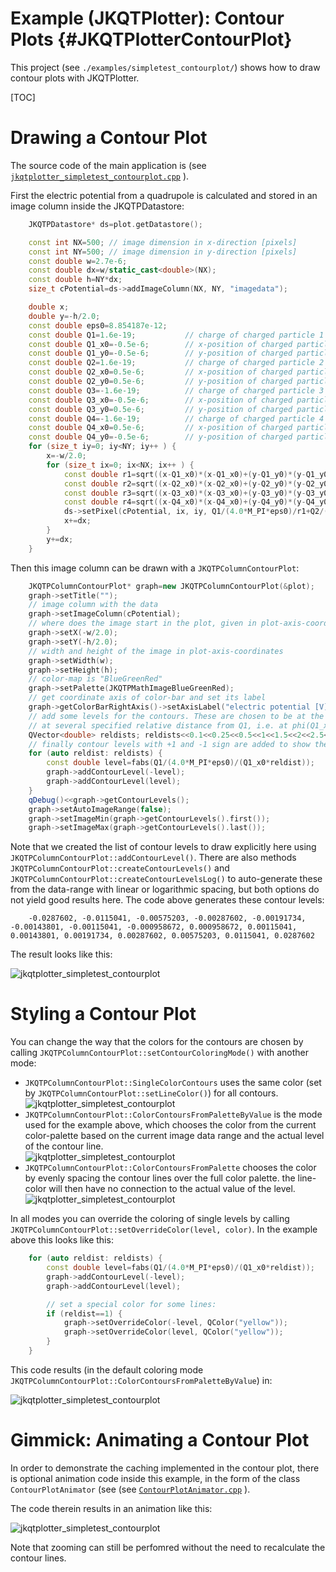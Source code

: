 # Example (JKQTPlotter): Contour Plots {#JKQTPlotterContourPlot}
This project (see `./examples/simpletest_contourplot/`) shows how to draw contour plots with JKQTPlotter.

[TOC]

# Drawing a Contour Plot

The source code of the main application is (see [`jkqtplotter_simpletest_contourplot.cpp`](https://github.com/jkriege2/JKQtPlotter/tree/master/examples/simpletest_contourplot/jkqtplotter_simpletest_contourplot.cpp) ).

First the electric potential from a quadrupole is calculated and stored in an image column inside the JKQTPDatastore:
```.cpp
    JKQTPDatastore* ds=plot.getDatastore();

    const int NX=500; // image dimension in x-direction [pixels]
    const int NY=500; // image dimension in y-direction [pixels]
    const double w=2.7e-6;
    const double dx=w/static_cast<double>(NX);
    const double h=NY*dx;
    size_t cPotential=ds->addImageColumn(NX, NY, "imagedata");

    double x;
    double y=-h/2.0;
    const double eps0=8.854187e-12;
    const double Q1=1.6e-19;           // charge of charged particle 1
    const double Q1_x0=-0.5e-6;        // x-position of charged particle 1
    const double Q1_y0=-0.5e-6;        // y-position of charged particle 1
    const double Q2=1.6e-19;           // charge of charged particle 2
    const double Q2_x0=0.5e-6;         // x-position of charged particle 2
    const double Q2_y0=0.5e-6;         // y-position of charged particle 2
    const double Q3=-1.6e-19;          // charge of charged particle 3
    const double Q3_x0=-0.5e-6;        // x-position of charged particle 3
    const double Q3_y0=0.5e-6;         // y-position of charged particle 3
    const double Q4=-1.6e-19;          // charge of charged particle 4
    const double Q4_x0=0.5e-6;         // x-position of charged particle 4
    const double Q4_y0=-0.5e-6;        // y-position of charged particle 4
    for (size_t iy=0; iy<NY; iy++ ) {
        x=-w/2.0;
        for (size_t ix=0; ix<NX; ix++ ) {
            const double r1=sqrt((x-Q1_x0)*(x-Q1_x0)+(y-Q1_y0)*(y-Q1_y0));
            const double r2=sqrt((x-Q2_x0)*(x-Q2_x0)+(y-Q2_y0)*(y-Q2_y0));
            const double r3=sqrt((x-Q3_x0)*(x-Q3_x0)+(y-Q3_y0)*(y-Q3_y0));
            const double r4=sqrt((x-Q4_x0)*(x-Q4_x0)+(y-Q4_y0)*(y-Q4_y0));
            ds->setPixel(cPotential, ix, iy, Q1/(4.0*M_PI*eps0)/r1+Q2/(4.0*M_PI*eps0)/r2+Q3/(4.0*M_PI*eps0)/r3+Q4/(4.0*M_PI*eps0)/r4);
            x+=dx;
        }
        y+=dx;
    }
```

Then this image column can be drawn with a `JKQTPColumnContourPlot`:
```.cpp
    JKQTPColumnContourPlot* graph=new JKQTPColumnContourPlot(&plot);
    graph->setTitle("");
    // image column with the data
    graph->setImageColumn(cPotential);
    // where does the image start in the plot, given in plot-axis-coordinates (bottom-left corner)
    graph->setX(-w/2.0);
    graph->setY(-h/2.0);
    // width and height of the image in plot-axis-coordinates
    graph->setWidth(w);
    graph->setHeight(h);
    // color-map is "BlueGreenRed"
    graph->setPalette(JKQTPMathImageBlueGreenRed);
    // get coordinate axis of color-bar and set its label
    graph->getColorBarRightAxis()->setAxisLabel("electric potential [V]");
    // add some levels for the contours. These are chosen to be at the actual potential values
    // at several specified relative distance from Q1, i.e. at phi(Q1_x0*reldist) (phi: potential of Q1)
    QVector<double> reldists; reldists<<0.1<<0.25<<0.5<<1<<1.5<<2<<2.5<<3;
    // finally contour levels with +1 and -1 sign are added to show the positive and negative potential:
    for (auto reldist: reldists) {
        const double level=fabs(Q1/(4.0*M_PI*eps0)/(Q1_x0*reldist));
        graph->addContourLevel(-level);
        graph->addContourLevel(level);
    }
    qDebug()<<graph->getContourLevels();
    graph->setAutoImageRange(false);
    graph->setImageMin(graph->getContourLevels().first());
    graph->setImageMax(graph->getContourLevels().last());
```

Note that we created the list of contour levels to draw explicitly here using `JKQTPColumnContourPlot::addContourLevel()`. There are also methods `JKQTPColumnContourPlot::createContourLevels()` and `JKQTPColumnContourPlot::createContourLevelsLog()` to auto-generate these from the data-range with linear or logarithmic spacing, but both options do not yield good results here. The code above generates these contour levels:
```
    -0.0287602, -0.0115041, -0.00575203, -0.00287602, -0.00191734, -0.00143801, -0.00115041, -0.000958672, 0.000958672, 0.00115041, 0.00143801, 0.00191734, 0.00287602, 0.00575203, 0.0115041, 0.0287602
```


The result looks like this:

![jkqtplotter_simpletest_contourplot](https://raw.githubusercontent.com/jkriege2/JKQtPlotter/master/screenshots/jkqtplotter_simpletest_contourplot.png)

# Styling a Contour Plot


You can change the way that the colors for the contours are chosen by calling `JKQTPColumnContourPlot::setContourColoringMode()` with another mode:
- `JKQTPColumnContourPlot::SingleColorContours` uses the same color (set by `JKQTPColumnContourPlot::setLineColor()`) for all contours.<br>
  ![jkqtplotter_simpletest_contourplot](https://raw.githubusercontent.com/jkriege2/JKQtPlotter/master/screenshots/jkqtplotter_simpletest_contourplot_SingleColorContours.png)
- `JKQTPColumnContourPlot::ColorContoursFromPaletteByValue` is the mode used for the example above, which chooses the color from the current color-palette based on the current image data range and the actual level of the contour line. <br>
  ![jkqtplotter_simpletest_contourplot](https://raw.githubusercontent.com/jkriege2/JKQtPlotter/master/screenshots/jkqtplotter_simpletest_contourplot_ColorContoursFromPaletteByValue.png)
- `JKQTPColumnContourPlot::ColorContoursFromPalette` chooses the color by evenly spacing the contour lines over the full color palette. the line-color will then have no connection to the actual value of the level.<br>
  ![jkqtplotter_simpletest_contourplot](https://raw.githubusercontent.com/jkriege2/JKQtPlotter/master/screenshots/jkqtplotter_simpletest_contourplot_ColorContoursFromPalette.png)

In all modes you can override the coloring of single levels by calling `JKQTPColumnContourPlot::setOverrideColor(level, color)`. In the example above this looks like this:

```.cpp
    for (auto reldist: reldists) {
        const double level=fabs(Q1/(4.0*M_PI*eps0)/(Q1_x0*reldist));
        graph->addContourLevel(-level);
        graph->addContourLevel(level);

        // set a special color for some lines:
        if (reldist==1) {
            graph->setOverrideColor(-level, QColor("yellow"));
            graph->setOverrideColor(level, QColor("yellow"));
        }
    }
```

This code results (in the default coloring mode `JKQTPColumnContourPlot::ColorContoursFromPaletteByValue`) in: 

![jkqtplotter_simpletest_contourplot](https://raw.githubusercontent.com/jkriege2/JKQtPlotter/master/screenshots/jkqtplotter_simpletest_contourplot_overridecolors.png)

# Gimmick: Animating a Contour Plot

In order to demonstrate the caching implemented in the contour plot, there is optional animation code inside this example, in the form of the class `ContourPlotAnimator` (see (see [`ContourPlotAnimator.cpp`](https://github.com/jkriege2/JKQtPlotter/tree/master/examples/simpletest_contourplot/ContourPlotAnimator.cpp) ). 

The code therein results in an animation like this:

![jkqtplotter_simpletest_contourplot](https://raw.githubusercontent.com/jkriege2/JKQtPlotter/master/screenshots/jkqtplotter_simpletest_contourplot_animated.gif)

Note that zooming can still be perfomred without the need to recalculate the contour lines.

